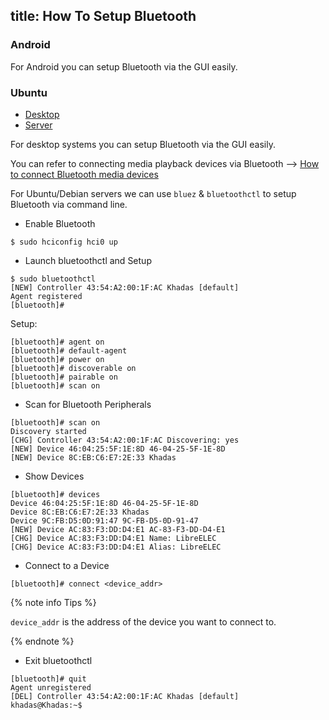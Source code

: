 title: How To Setup Bluetooth
---

### Android

For Android you can setup Bluetooth via the GUI easily.

### Ubuntu

<ul class="nav nav-tabs" id="myTab" role="tablist">
  <li class="nav-item" role="presentation">
    <a class="nav-link active" id="desktop-tab" data-toggle="tab" href="#desktop" role="tab" aria-controls="desktop" aria-selected="true">Desktop</a>
  </li>
  <li class="nav-item" role="presentation">
    <a class="nav-link" id="server-tab" data-toggle="tab" href="#server" role="tab" aria-controls="server" aria-selected="false">Server</a>
  </li>
</ul>
<div class="tab-content" id="myTabContent">
<div class="tab-pane fade show active" id="desktop" role="tabpanel" aria-labelledby="desktop-tab">

For desktop systems you can setup Bluetooth via the GUI easily. 

You can refer to connecting media playback devices via Bluetooth --> [How to connect Bluetooth media devices](/vim3/BluetoothInstructions.html)

</div>

<div class="tab-pane fade show" id="server" role="tabpanel" aria-labelledby="server-tab">

For Ubuntu/Debian servers we can use `bluez` & `bluetoothctl` to setup Bluetooth via command line.

* Enable Bluetooth

```
$ sudo hciconfig hci0 up
```

* Launch bluetoothctl and Setup

```
$ sudo bluetoothctl
[NEW] Controller 43:54:A2:00:1F:AC Khadas [default]
Agent registered
[bluetooth]#
```
Setup:

```
[bluetooth]# agent on
[bluetooth]# default-agent
[bluetooth]# power on
[bluetooth]# discoverable on
[bluetooth]# pairable on
[bluetooth]# scan on
```

* Scan for Bluetooth Peripherals

```
[bluetooth]# scan on
Discovery started
[CHG] Controller 43:54:A2:00:1F:AC Discovering: yes
[NEW] Device 46:04:25:5F:1E:8D 46-04-25-5F-1E-8D
[NEW] Device 8C:EB:C6:E7:2E:33 Khadas
```

* Show Devices

```
[bluetooth]# devices
Device 46:04:25:5F:1E:8D 46-04-25-5F-1E-8D
Device 8C:EB:C6:E7:2E:33 Khadas
Device 9C:FB:D5:0D:91:47 9C-FB-D5-0D-91-47
[NEW] Device AC:83:F3:DD:D4:E1 AC-83-F3-DD-D4-E1
[CHG] Device AC:83:F3:DD:D4:E1 Name: LibreELEC
[CHG] Device AC:83:F3:DD:D4:E1 Alias: LibreELEC
```
* Connect to a Device

```
[bluetooth]# connect <device_addr>
```

{% note info Tips %}

`device_addr` is the address of the device you want to connect to.

{% endnote %}

* Exit bluetoothctl

```
[bluetooth]# quit
Agent unregistered
[DEL] Controller 43:54:A2:00:1F:AC Khadas [default]
khadas@Khadas:~$
```
</div>
</div>
